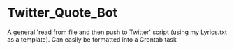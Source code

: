 # Twitter_Quote_Bot
A general 'read from file and then push to Twitter' script (using my Lyrics.txt as a template). Can easily be formatted into a Crontab task
